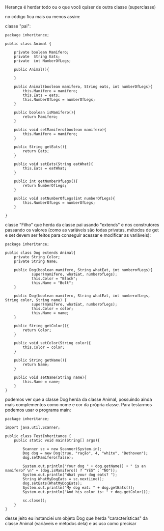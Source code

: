 
Herança é herdar todo ou o que você quiser de outra classe (superclasse)

no código fica mais ou menos assim:

classe "pai":

```
package inheritance;  
  
public class Animal {  
  
    private boolean Mamifero;  
    private  String Eats;  
    private  int NumberOfLegs;  
  
    public Animal(){  
  
    }  
  
    public Animal(boolean mamifero, String eats, int numberOfLegs){  
        this.Mamifero = mamifero;  
        this.Eats = eats;  
        this.NumberOfLegs = numberOfLegs;  
    }  
  
    public boolean isMamifero(){  
        return Mamifero;  
    }  
  
    public void setMamifero(boolean mamifero){  
        this.Mamifero = mamifero;  
    }  
  
    public String getEats(){  
        return Eats;  
    }  
  
    public void setEats(String eatWhat){  
        this.Eats = eatWhat;  
    }  
  
    public int getNumberOfLegs(){  
        return NumberOfLegs;  
    }  
  
    public void setNumberOfLegs(int numberOfLegs){  
        this.NumberOfLegs = numberOfLegs;  
    }  
  
}
```

classe "Filho" que herda da classe pai usando "extends" e nos construtores passando os valores (como as variáveis são todas privatas, métodos de get e set devem ser feitos para conseguir acessar e modificar as variáveis):

```
package inheritance;  
  
public class Dog extends Animal{  
    private String Color;  
    private String Name;  
  
    public Dog(boolean mamifero, String whatEat, int numberofLegs){  
            super(mamifero, whatEat, numberofLegs);  
            this.Color = "Black";  
            this.Name = "Bolt";  
    }  
  
    public Dog(boolean mamifero, String whatEat, int numberofLegs, String color, String name) {  
            super(mamifero, whatEat, numberofLegs);  
            this.Color = color;  
            this.Name = name;  
    }  
  
    public String getColor(){  
        return Color;  
    }  
  
    public void setColor(String color){  
        this.Color = color;  
    }  
  
    public String getName(){  
        return Name;  
    }  
  
    public void setName(String name){  
        this.Name = name;  
    }  
}
```


podemos ver que a classe Dog herda da classe Animal, possuindo ainda mais complementos como nome e cor da própria classe. Para testarmos podemos usar o programa main:

```
package inheritance;  
  
import java.util.Scanner;  
  
public class TestInheritance {  
    public static void main(String[] args){  
  
        Scanner sc = new Scanner(System.in);  
        Dog dog = new Dog(true, "ração", 4, "white", "Bethoven");  
        dog.setMamifero(false);  
  
        System.out.println("Your dog " + dog.getName() + " is an mamifero? \n" + (dog.isMamifero() ? "YES" : "NO"));  
        System.out.println("What your dog eats? ");  
        String WhatMyDogEats = sc.nextLine();  
        dog.setEats(WhatMyDogEats);  
        System.out.println("My dog eat: " + dog.getEats());  
        System.out.println("And his color is: " + dog.getColor());  
  
        sc.close();  
    }  
}
```

desse jeito eu instanciei um objeto Dog que herda "características" da classe Animal (variáveis e métodos dela) e as uso como precisar